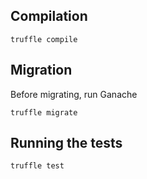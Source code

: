 ## Compilation
	truffle compile

## Migration
Before migrating, run Ganache

	truffle migrate
	
## Running the tests
	truffle test
